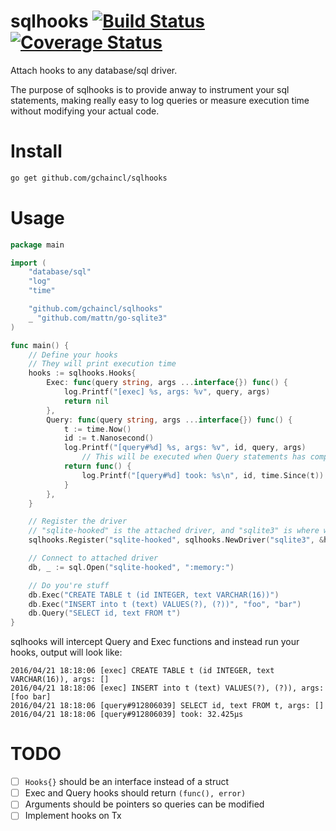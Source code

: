 # sqlhooks [![Build Status](https://travis-ci.org/gchaincl/sqlhooks.svg)](https://travis-ci.org/gchaincl/sqlhooks) [![Coverage Status](https://coveralls.io/repos/github/gchaincl/sqlhooks/badge.svg?branch=master)](https://coveralls.io/github/gchaincl/sqlhooks?branch=master)

Attach hooks to any database/sql driver.

The purpose of sqlhooks is to provide anway to instrument your sql statements, making really easy to log queries or measure execution time without modifying your actual code.

# Install
```bash
go get github.com/gchaincl/sqlhooks
```

# Usage
```go
package main

import (
	"database/sql"
	"log"
	"time"

	"github.com/gchaincl/sqlhooks"
	_ "github.com/mattn/go-sqlite3"
)

func main() {
	// Define your hooks
	// They will print execution time
	hooks := sqlhooks.Hooks{
		Exec: func(query string, args ...interface{}) func() {
			log.Printf("[exec] %s, args: %v", query, args)
			return nil
		},
		Query: func(query string, args ...interface{}) func() {
			t := time.Now()
			id := t.Nanosecond()
			log.Printf("[query#%d] %s, args: %v", id, query, args)
				// This will be executed when Query statements has completed
			return func() {
				log.Printf("[query#%d] took: %s\n", id, time.Since(t))
			}
		},
	}

	// Register the driver
	// "sqlite-hooked" is the attached driver, and "sqlite3" is where we're attaching to
	sqlhooks.Register("sqlite-hooked", sqlhooks.NewDriver("sqlite3", &hooks))

	// Connect to attached driver
	db, _ := sql.Open("sqlite-hooked", ":memory:")

	// Do you're stuff
	db.Exec("CREATE TABLE t (id INTEGER, text VARCHAR(16))")
	db.Exec("INSERT into t (text) VALUES(?), (?))", "foo", "bar")
	db.Query("SELECT id, text FROM t")
}
```

sqlhooks will intercept Query and Exec functions and instead run your hooks, output will look like:
```
2016/04/21 18:18:06 [exec] CREATE TABLE t (id INTEGER, text VARCHAR(16)), args: []
2016/04/21 18:18:06 [exec] INSERT into t (text) VALUES(?), (?)), args: [foo bar]
2016/04/21 18:18:06 [query#912806039] SELECT id, text FROM t, args: []
2016/04/21 18:18:06 [query#912806039] took: 32.425µs
```

# TODO
- [ ] `Hooks{}` should be an interface instead of a struct
- [ ] Exec and Query hooks should return `(func(), error)`
- [ ] Arguments should be pointers so queries can be modified
- [ ] Implement hooks on Tx
